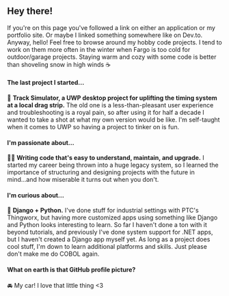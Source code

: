 ## Hey there!

If you're on this page you've followed a link on either an application or my portfolio site. Or maybe I linked something somewhere like on Dev.to. Anyway, hello! Feel free to browse around my hobby code projects. I tend to work on them more often in the winter when Fargo is too cold for outdoor/garage projects. Staying warm and cozy with some code is better than shoveling snow in high winds ☕

#### The last project I started...
🏁 **Track Simulator, a UWP desktop project for uplifting the timing system at a local drag strip.** The old one is a less-than-pleasant user experience and troubleshooting is a royal pain, so after using it for half a decade I wanted to take a shot at what my own version would be like. I'm self-taught when it comes to UWP so having a project to tinker on is fun.

#### I'm passionate about...
👩‍💻 **Writing code that's easy to understand, maintain, and upgrade.** I started my career being thrown into a huge legacy system, so I learned the importance of structuring and designing projects with the future in mind...and how miserable it turns out when you don't.

#### I'm curious about...
📱 **Django + Python.** I've done stuff for industrial settings with PTC's Thingworx, but having more customized apps using something like Django and Python looks interesting to learn. So far I haven't done a ton with it beyond tutorials, and previously I've done system support for .NET apps, but I haven't created a Django app myself yet. As long as a project does cool stuff, I'm down to learn additional platforms and skills. Just please don't make me do COBOL again.

#### What on earth is that GitHub profile picture?
🚘 My car! I love that little thing <3

